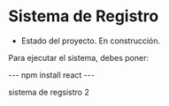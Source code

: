 <h1> Sistema de Registro</h1>

- Estado del proyecto. En construcción.

Para ejecutar el sistema, debes poner:

--- npm install react ---

sistema de regsistro 2

